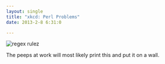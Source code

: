 ```yaml
---
layout: single
title: "xkcd: Perl Problems"
date: 2013-2-8 6:31:0

---
```


![regex rulez](http://imgs.xkcd.com/comics/perl_problems.png)

The peeps at work will most likely print this and put it on a wall.

